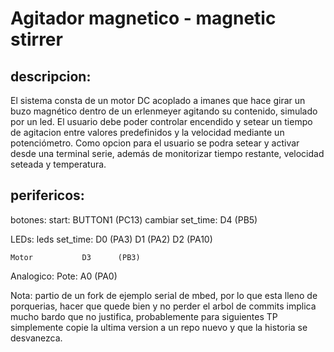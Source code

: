 # Agitador magnetico - magnetic stirrer

## descripcion:
El sistema consta de un motor DC acoplado a imanes que hace girar un buzo magnético dentro de
un erlenmeyer agitando su contenido, simulado por un led.
El usuario debe poder controlar encendido y setear un tiempo de agitacion entre valores
predefinidos y la velocidad mediante un potenciómetro. Como opcion para el usuario se podra
setear y activar desde una terminal serie, además de monitorizar tiempo restante, velocidad seteada
y temperatura.

## perifericos:

botones:
    start:          BUTTON1 (PC13)
    cambiar set_time: D4      (PB5)

LEDs:
    leds set_time:    D0      (PA3)
                    D1      (PA2)
                    D2      (PA10)

    Motor           D3      (PB3)

Analogico:
    Pote:           A0      (PA0)


Nota: partio de un fork de ejemplo serial de mbed, por lo que esta lleno de porquerias, hacer que quede bien y no perder el arbol de commits implica mucho bardo que no justifica, probablemente para siguientes TP simplemente copie la ultima version a un repo nuevo y que la historia se desvanezca.
